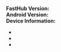 <!--
   - Please provide as much as detail and example as you can.
   - Add screenshots if appropriate.
   - Make sure that you are always on the latest version.
   - Search issue before submitting a new one.
   
   Public Slack channel: https://rebrand.ly/fasthub
-->

**FastHub Version:**  
**Android Version:**  
**Device Information:**  

- <!-- MANUFACTURER: e.g. Yota Devices Limited -->  
- <!-- BRAND: e.g. YotaPhone -->  
- <!-- MODEL: e.g. YD201 -->  
